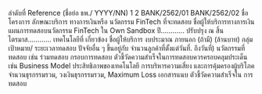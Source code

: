 ลำดับที่ Reference
(ชื่อย่อ ธพ./
YYYY/NN)
1
2
BANK/2562/01
BANK/2562/02
ชื่อโครงการ
ลักษณะบริการ
ทางการเงินหรือ
นวัตกรรม
FinTech
ที่จะทดสอบ
ชื่อผู้ให้บริการทางการเงิน
แผนการทดสอบนวัตกรรม FinTech ใน Own Sandbox ปี............
ปรับปรุง ณ สิ้นไตรมาส......…...
เทคโนโลยีที่
เกี่ยวข้อง
ชื่อผู้ให้บริการ งบประมาณ
ภายนอก
(ถ้ามี)
(ล้านบาท) กลุ่มเป้าหมาย/ ระยะเวลาทดสอบ ปัจจัยอื่น ๆ ขึ้นอยู่กับ
จํานวนลูกค้าที่ตั้งแต่วันที่. ถึงวันที่) นวัตกรรมที่ทดสอบ เช่น
ร่วมทดสอบ
กรอบการทดสอบ
ตัวชี้วัดความสำเร็จในการทดสอบควรครอบคลุมประเด็น เช่น Business Model ประสิทธิภาพของเทคโนโลยี การบริหารความเสี่ยง และการคุ้มครองผู้บริโภค
จำนวนธุรกรรมรวม,
วงเงินธุรกรรมรวม,
Maximum Loss
เอกสารแนบ
ตัวชี้วัดความสำเร็จใน
การทดสอบ
